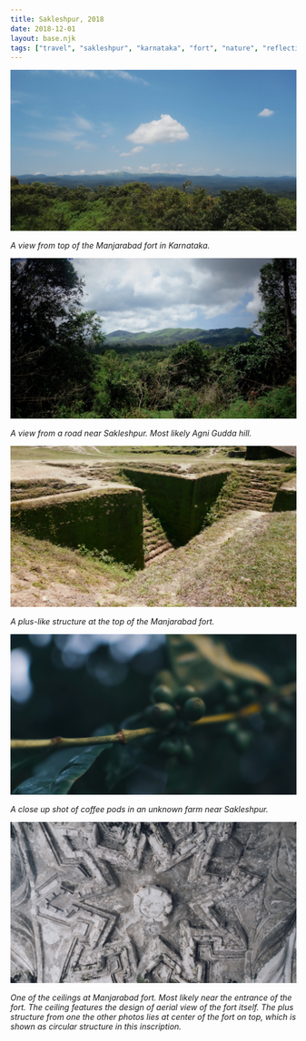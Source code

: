 ```yaml
---
title: Sakleshpur, 2018
date: 2018-12-01
layout: base.njk
tags: ["travel", "sakleshpur", "karnataka", "fort", "nature", "reflection"]
--- 
```


<img src="/assets/images/2018/skpr_1.jpg">

_A view from top of the Manjarabad fort in Karnataka._

<img src="/assets/images/2018/skpr_2.jpg">

_A view from a road near Sakleshpur. Most likely Agni Gudda hill._

<img src="/assets/images/2018/skpr_3.jpg">

_A plus-like structure at the top of the Manjarabad fort._

<img src="/assets/images/2018/skpr_4.jpg">

_A close up shot of coffee pods in an unknown farm near Sakleshpur._

<img src="/assets/images/2018/skpr_5.jpg">

_One of the ceilings at Manjarabad fort. Most likely near the entrance of the fort. The ceiling features the design of aerial view of the fort itself. The plus structure from one the other photos lies at center of the fort on top, which is shown as circular structure in this inscription._